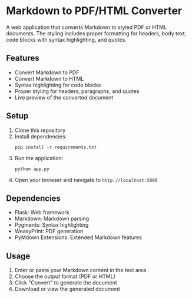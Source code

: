 # Markdown to PDF/HTML Converter

A web application that converts Markdown to styled PDF or HTML documents. The styling includes proper formatting for headers, body text, code blocks with syntax highlighting, and quotes.

## Features

- Convert Markdown to PDF
- Convert Markdown to HTML
- Syntax highlighting for code blocks
- Proper styling for headers, paragraphs, and quotes
- Live preview of the converted document

## Setup

1. Clone this repository
2. Install dependencies:
   ```
   pip install -r requirements.txt
   ```
3. Run the application:
   ```
   python app.py
   ```
4. Open your browser and navigate to `http://localhost:5000`

## Dependencies

- Flask: Web framework
- Markdown: Markdown parsing
- Pygments: Syntax highlighting
- WeasyPrint: PDF generation
- PyMdown Extensions: Extended Markdown features

## Usage

1. Enter or paste your Markdown content in the text area
2. Choose the output format (PDF or HTML)
3. Click "Convert" to generate the document
4. Download or view the generated document 